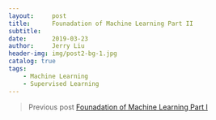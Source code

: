 ```yaml
---
layout:     post
title:      Founadation of Machine Learning Part II
subtitle:   
date:       2019-03-23
author:     Jerry Liu
header-img: img/post2-bg-1.jpg
catalog: true
tags:
    - Machine Learning
    - Supervised Learning
---
```


> Previous post [Founadation of Machine Learning Part I]({{site.baseurl}}/2019/03/26/Foundation-of-Machine-Learning-Part-I/)

